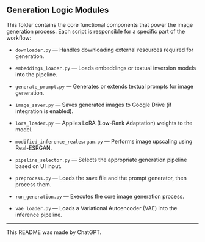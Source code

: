 ## Generation Logic Modules

This folder contains the core functional components that power the image generation process. Each script is responsible for a specific part of the workflow:

- `downloader.py` — Handles downloading external resources required for generation.

- `embeddings_loader.py` — Loads embeddings or textual inversion models into the pipeline.

- `generate_prompt.py` — Generates or extends textual prompts for image generation.

- `image_saver.py` — Saves generated images to Google Drive (if integration is enabled).

- `lora_loader.py` — Applies LoRA (Low-Rank Adaptation) weights to the model.

- `modified_inference_realesrgan.py` — Performs image upscaling using Real-ESRGAN.

- `pipeline_selector.py` — Selects the appropriate generation pipeline based on UI input.
  
- `preprocess.py` — Loads the save file and the prompt generator, then process them.

- `run_generation.py` — Executes the core image generation process.

- `vae_loader.py` — Loads a Variational Autoencoder (VAE) into the inference pipeline.

---

This README was made by ChatGPT.
